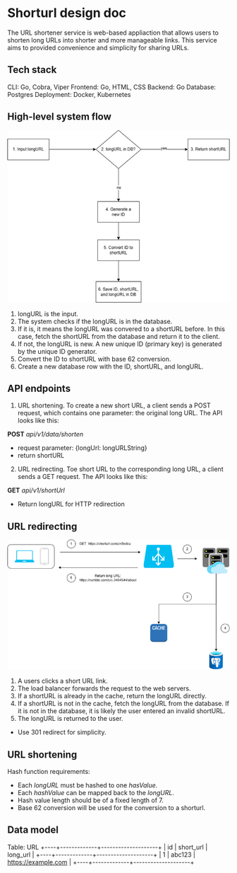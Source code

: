 # Shorturl design doc 

The URL shortener service is web-based appliaction that allows users to shorten long URLs into shorter and more manageable links. This service aims to provided convenience and simplicity for sharing URLs. 

## Tech stack

CLI: Go, Cobra, Viper
Frontend: Go, HTML, CSS
Backend: Go
Database: Postgres
Deployment: Docker, Kubernetes

## High-level system flow

![url shortening diagram](./imgs/url-shortening-diagram.png)

1. longURL is the input.
2. The system checks if the longURL is in the database.
3. If it is, it means the longURL was convered to a shortURL before. In this case, fetch the shortURL from the database and return it to the client.
4. If not, the longURL is new. A new unique ID (primary key) is generated by the unique ID generator.
5. Convert the ID to shortURL with base 62 conversion.
6. Create a new database row with the ID, shortURL, and longURL.

## API endpoints

1. URL shortening. To create a new short URL, a client sends a POST request, which contains one parameter: the original long URL. The API looks like this:

**POST** _api/v1/data/shorten_

- request parameter: {longUrl: longURLString}
- return shortURL

2. URL redirecting. Toe short URL to the corresponding long URL, a client sends a GET request. The API looks like this:

**GET** _api/v1/shortUrl_

- Return longURL for HTTP redirection

## URL redirecting

![url redirect diagram](./imgs/url-redirect-diagram.drawio.png)

1. A users clicks a short URL link.
2. The load balancer forwards the request to the web servers.
3. If a shortURL is already in the cache, return the longURL directly.
4. If a shortURL is not in the cache, fetch the longURL from the database. If it is not in the database, it is likely the user entered an invalid shortURL.
5. The longURL is returned to the user.

- Use 301 redirect for simplicity.

## URL shortening

Hash function requirements:

- Each _longURL_ must be hashed to one _hasValue_.
- Each _hashValue_ can be mapped back to the _longURL_.
- Hash value length should be of a fixed length of 7.
- Base 62 conversion will be used for the conversion to a shorturl.

## Data model

Table: URL
+----+-------------+--------------------+
| id | short_url   | long_url           |
+----+-------------+--------------------+
| 1  | abc123      | https://example.com |
+----+-------------+--------------------+

